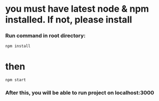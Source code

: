 # you must have latest node & npm installed. If not, please install

### Run command in root directory:
`npm install`
# then

`npm start`


### After this, you will be able to run project on localhost:3000